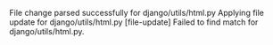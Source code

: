 File change parsed successfully for django/utils/html.py
Applying file update for django/utils/html.py
[file-update] Failed to find match for django/utils/html.py.
